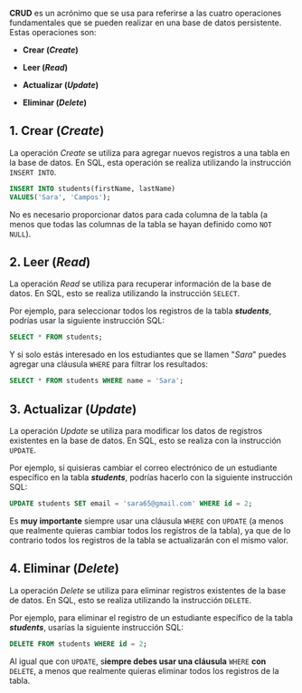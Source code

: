 
**CRUD** es un acrónimo que se usa para referirse a las cuatro operaciones fundamentales que se pueden realizar en una base de datos persistente. Estas operaciones son:

- **Crear (_Create_)**
    
- **Leer (_Read_)**
    
- **Actualizar (_Update_)**
    
- **Eliminar (_Delete_)**

## 1. Crear (_Create_)

La operación _Create_ se utiliza para agregar nuevos registros a una tabla en la base de datos. En SQL, esta operación se realiza utilizando la instrucción `INSERT INTO`.

```sql
INSERT INTO students(firstName, lastName)
VALUES('Sara', 'Campos');
```

No es necesario proporcionar datos para cada columna de la tabla (a menos que todas las columnas de la tabla se hayan definido como `NOT NULL`).

## 2. Leer (_Read_)

La operación _Read_ se utiliza para recuperar información de la base de datos. En SQL, esto se realiza utilizando la instrucción `SELECT`.

Por ejemplo, para seleccionar todos los registros de la tabla **_students_**, podrías usar la siguiente instrucción SQL:

```sql
SELECT * FROM students;
```

Y si solo estás interesado en los estudiantes que se llamen "_Sara_" puedes agregar una cláusula `WHERE` para filtrar los resultados:

```sql
SELECT * FROM students WHERE name = 'Sara';
```

## 3. Actualizar (_Update_)

La operación _Update_ se utiliza para modificar los datos de registros existentes en la base de datos. En SQL, esto se realiza con la instrucción `UPDATE`.

Por ejemplo, si quisieras cambiar el correo electrónico de un estudiante específico en la tabla **_students_**, podrías hacerlo con la siguiente instrucción SQL:

```sql
UPDATE students SET email = 'sara65@gmail.com' WHERE id = 2;
```

Es **muy importante** siempre usar una cláusula `WHERE` con `UPDATE` (a menos que realmente quieras cambiar todos los registros de la tabla), ya que de lo contrario todos los registros de la tabla se actualizarán con el mismo valor.

## 4. Eliminar (_Delete_)

La operación _Delete_ se utiliza para eliminar registros existentes de la base de datos. En SQL, esto se realiza utilizando la instrucción `DELETE`.

Por ejemplo, para eliminar el registro de un estudiante específico de la tabla **_students_**, usarías la siguiente instrucción SQL:

```sql
DELETE FROM students WHERE id = 2;
```

Al igual que con `UPDATE`, s**iempre debes usar una cláusula** `WHERE` **con** `DELETE`, a menos que realmente quieras eliminar todos los registros de la tabla.

